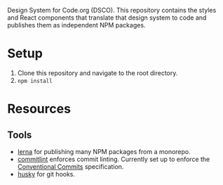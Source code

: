 Design System for Code.org (DSCO). This repository contains the styles and React components that translate that design system to code and publishes them as independent NPM packages.

# Setup

1. Clone this repository and navigate to the root directory.
2. `npm install`

# Resources

## Tools

- [lerna](https://github.com/lerna/lerna) for publishing many NPM packages from a monorepo.
- [commitlint](https://commitlint.js.org) enforces commit linting. Currently set up to enforce the [Conventional Commits](https://www.conventionalcommits.org) specification.
- [husky](https://typicode.github.io/husky) for git hooks.
